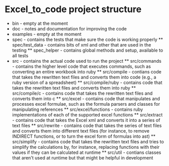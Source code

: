 # Excel_to_code project structure

* bin - empty at the moment
* doc - notes and documentation for improving the code
* examples - empty at the moment
* spec - contains the tests that make sure the code is working properly
** spec/test_data - contains bits of xml and other that are used in the testing
** spec_helper - contains global methods and setup, available to all tests
* src - contains the actual code used to run the project
** src/commands - contains the higher level code that executes commands, such as converting an entire workbook into ruby
** src/compile - contians code that takes the rewritten text files and converts them into code (e.g., a ruby version of a spreadsheet) 
** src/compile/ruby - contains code that takes the rewritten text files and converts them into ruby
** src/compile/c - contains code that takes the rewritten text files and converts them into c
** src/excel - contains code that manipulates and processes excel formulae, such as the formula parsers and classes for manipulating references
** src/excel/functions - contains ruby implementations of each of the supported excel functions
** src/extract - contains code that takes the Excel xml and converts it into a series of text files
** src/rewrite - contains code that takes the series of text files and converts them into different text files (for instance, to remove INDIRECT functions, or to turn the excel form of formulas into ast)
** src/simplify - contains code that takes the rewritten text files and tries to simplify the calculations by, for instance, replacing functions with their values if they can be calculated at runtime
** src/util - contians classes that aren't used at runtime but that might be helpful in development
